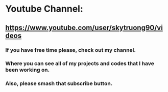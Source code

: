 # Youtube Channel: 
## https://www.youtube.com/user/skytruong90/videos

### If you have free time please, check out my channel.
### Where you can see all of my projects and codes that I have been working on.
### Also, please smash that subscribe button.
